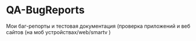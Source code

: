 # QA-BugReports
Мои баг-репорты и тестовая документация (проверка приложений и веб сайтов (на моб устройствах/web/smartv )
